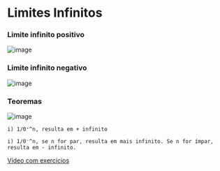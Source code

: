# Limites Infinitos

### Limite infinito positivo
![image](https://github.com/user-attachments/assets/afaec7fa-8817-4574-b736-3c0d40ebb1c9)


### Limite infinito negativo
![image](https://github.com/user-attachments/assets/86fce0fa-0873-43e4-b964-39954e893160)


### Teoremas
![image](https://github.com/user-attachments/assets/50ed9afc-a617-4411-84ca-b0f49b6a03d8)

```i) 1/0⁺^n, resulta em + infinito```

```i) 1/0⁻^n, se n for par, resulta em mais infinito. Se n for ímpar, resulta em - infinito.```

[Vídeo com exercícios](https://youtu.be/MKms8CesZn8?si=9Bh84DqQT1GtQjiQ)
